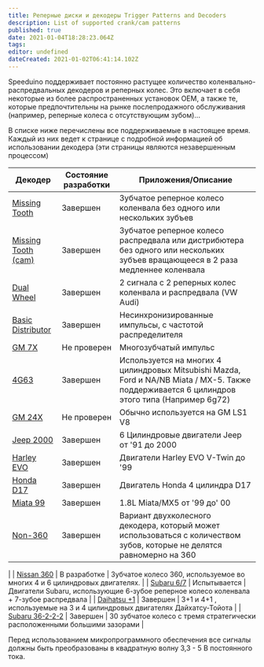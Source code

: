 ```yaml
---
title: Реперные диски и декодеры Trigger Patterns and Decoders
description: List of supported crank/cam patterns
published: true
date: 2021-01-04T18:28:23.064Z
tags: 
editor: undefined
dateCreated: 2021-01-02T06:41:14.102Z
---
```


Speeduino поддерживает постоянно растущее количество коленвально-распредвальных декодеров и реперных колес. Это включает в себя некоторые из более распространенных установок OEM, а также те, которые предпочтительны на рынке послепродажного обслуживания (например, реперные колеса с отсутствующим зубом)...

В списке ниже перечислены все поддерживаемые в настоящее время. Каждый из них ведет к странице с подробной информацией об использовании декодера (эти страницы являются незавершенным процессом)

| Декодер                                                 | Состояние разработки           | Приложения/Описание                                                                                                      |
| ------------------------------------------------------- | ---------------- | ------------------------------------------------------------------------------------------------------------------------------- |
| [Missing Tooth](/decoders/Missing_Tooth "wikilink")               | Завершен         | Зубчатое реперное колесо коленвала без одного или нескольких зубъев                                                                                    |
| [Missing Tooth (cam)](/decoders/Missing_Tooth_\(cam\) "wikilink") | Завершен         | Зубчатое реперное колесо распредвала или дистрибютера без одного или нескольких зубъев вращающееся в 2 раза медленнее коленвала                                              |
| [Dual Wheel](/decoders/Dual_Wheel "wikilink")                     | Завершен         | 2 сигнала с 2 реперных колес коленвала и распредвала (VW Audi)                                                                                |
| [Basic Distributor](/decoders/Basic_Distributor "wikilink")       | Завершен         | Несинхронизированные импульсы, с частотой распределителя                                                           |
| [GM 7X](/decoders/GM_7X "wikilink")                               | Не проверен         | Многозубчатый импульс                                                                                                               |
| [4G63](/decoders/4G63 "wikilink")                                 | Завершен         | Используется на многих 4 цилиндровых Mitsubishi Mazda, Ford и NA/NB Miata / MX-5. Также поддерживается 6 цилиндров этого типа (Например 6g72) |
| [GM 24X](/decoders/GM_24X "wikilink")                             | Не проверен         | Обычно используется на GM LS1 V8                                                                                                      |
| [Jeep 2000](/decoders/Jeep_2000 "wikilink")                       | Завершен         | 6 Цилиндровые двигатели Jeep от '91 до 2000                                                                                     |
| [Harley EVO](/decoders/Harley_EVO "wikilink")                     | Завершен         | Двигатели Harley EVO V-Twin до '99                                                                                              |
| [Honda D17](/decoders/Honda_D17 "wikilink")                       | Завершен         | Двигатель Honda 4 цилиндра D17                                                                                                     |
| [Miata 99](/decoders/Miata_99 "wikilink")                         | Завершен         | 1.8L Miata/MX5 от '99 до' 00                                                                                                  |
| [Non-360](/decoders/Non-360 "wikilink")                           | Завершен         | Вариант двухколесного декодера, который может использоваться с количеством зубов, которые не делятся равномерно на 360
|
| [Nissan 360](/decoders/Nissan_360 "wikilink")                     | В разработке      | Зубчатое колесо 360, используемое во многих 4 и 6 цилиндровых двигателях.                                                                      |
| [Subaru 6/7](/decoders/Subaru_6/7 "wikilink")                     | Испытывается | Двигатели Subaru, использующие 6-зубое реперное колесо коленвала + 7-зубое распредвала                                                    |
| [Daihatsu +1](/decoders/Daihatsu_+1 "wikilink")                   | Завершен         | 3+1 и 4+1 , используемые на 3 и 4 цилиндровых двигателях Дайхатсу-Тойота                                                                  |
| [Subaru 36-2-2-2](/decoders/Subaru_36-2-2-2 "wikilink")           | Завершен         | 30 зубчатое колесо с тремя стратегически расположенными большими зазорами                                                                       |

Перед использованием микропрограммного обеспечения все сигналы должны быть преобразованы в квадратную волну 3,3 - 5 В постоянного тока.